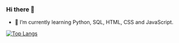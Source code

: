 ### Hi there 👋

<!--
**bruncavalcante/bruncavalcante** is a ✨ _special_ ✨ repository because its `README.md` (this file) appears on your GitHub profile.

Here are some ideas to get you started:

- 🔭 I’m currently working on ...
- 🌱 I’m currently learning Python, SQL, HTML, CSS and JavaScript.
- 👯 I’m looking to collaborate on ...
- 🤔 I’m looking for help with ...
- 💬 Ask me about ...
- 📫 How to reach me: ...
- 😄 Pronouns: ...
- ⚡ Fun fact: ...
-->

- 🌱 I’m currently learning Python, SQL, HTML, CSS and JavaScript.

[![Top Langs](https://github-readme-stats.vercel.app/api/top-langs/?username=bruncavalcante&langs_count=10&layout=compact)](https://github.com/bruncavalcante/github-readme-stats)



